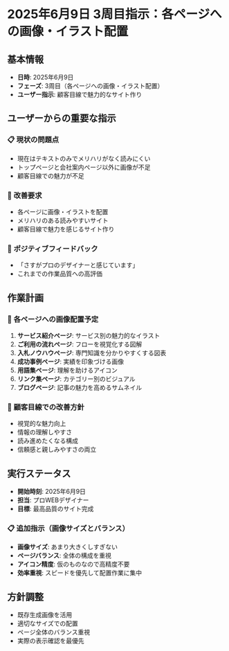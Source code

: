 # 2025年6月9日 3周目指示：各ページへの画像・イラスト配置

## 基本情報
- **日時**: 2025年6月9日
- **フェーズ**: 3周目（各ページへの画像・イラスト配置）
- **ユーザー指示**: 顧客目線で魅力的なサイト作り

## ユーザーからの重要な指示

### 📋 **現状の問題点**
- 現在はテキストのみでメリハリがなく読みにくい
- トップページと会社案内ページ以外に画像が不足
- 顧客目線での魅力が不足

### 🎯 **改善要求**
- 各ページに画像・イラストを配置
- メリハリのある読みやすいサイト
- 顧客目線で魅力を感じるサイト作り

### 👏 **ポジティブフィードバック**
- 「さすがプロのデザイナーと感じています」
- これまでの作業品質への高評価

## 作業計画

### 🎨 **各ページへの画像配置予定**
1. **サービス紹介ページ**: サービス別の魅力的なイラスト
2. **ご利用の流れページ**: フローを視覚化する図解
3. **入札ノウハウページ**: 専門知識を分かりやすくする図表
4. **成功事例ページ**: 実績を印象づける画像
5. **用語集ページ**: 理解を助けるアイコン
6. **リンク集ページ**: カテゴリー別のビジュアル
7. **ブログページ**: 記事の魅力を高めるサムネイル

### 🎯 **顧客目線での改善方針**
- 視覚的な魅力向上
- 情報の理解しやすさ
- 読み進めたくなる構成
- 信頼感と親しみやすさの両立

## 実行ステータス
- **開始時刻**: 2025年6月9日
- **担当**: プロWEBデザイナー
- **目標**: 最高品質のサイト完成



### 📋 **追加指示（画像サイズとバランス）**
- **画像サイズ**: あまり大きくしすぎない
- **ページバランス**: 全体の構成を重視
- **アイコン精度**: 仮のものなので高精度不要
- **効率重視**: スピードを優先して配置作業に集中

## 方針調整
- 既存生成画像を活用
- 適切なサイズでの配置
- ページ全体のバランス重視
- 実際の表示確認を最優先


